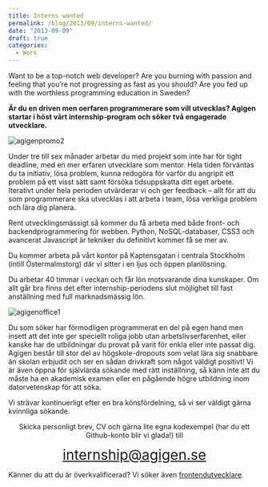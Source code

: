 ```yaml
---
title: Interns wanted
permalink: /blog/2013/09/interns-wanted/
date: "2013-09-09"
draft: true
categories:
  - Work
---
```

Want to be a top-notch web developer? Are you burning with passion and feeling that you&#8217;re not progressing as fast as you should? Are you fed up with the worthless programming education in Sweden?

<!--more-->

**Är du en driven men oerfaren programmerare som vill utvecklas? Agigen startar i höst vårt internship-program och söker två engagerade utvecklare.**

<img alt="agigenpromo2" src="/img/blog/posts/2013/09/agigenpromo2.png" />

Under tre till sex månader arbetar du med projekt som inte har för tight deadline, med en mer erfaren utvecklare som mentor. Hela tiden förväntas du ta initiativ, lösa problem, kunna redogöra för varför du angripit ett problem på ett visst sätt samt försöka tidsuppskatta ditt eget arbete. Iterativt under hela perioden utvärderar vi och ger feedback &#8211; allt för att du som programmerare ska utvecklas i att arbeta i team, lösa verkliga problem och lära dig planera.

Rent utvecklingsmässigt så kommer du få arbeta med både front- och backendprogrammering för webben. Python, NoSQL-databaser, CSS3 och avancerat Javascript är tekniker du definitivt kommer få se mer av.

Du kommer arbeta på vårt kontor på Kaptensgatan i centrala Stockholm (intill Östermalmstorg) där vi sitter i en ljus och öppen planlösning.

Du arbetar 40 timmar i veckan och får lön motsvarande dina kunskaper. Om allt går bra finns det efter internship-periodens slut möjlighet till fast anställning med full marknadsmässig lön.

<img alt="agigenoffice1" src="/img/blog/posts/2013/09/agigenoffice1.png" />

Du som söker har förmodligen programmerat en del på egen hand men insett att det inte ger speciellt roliga jobb utan arbetslivserfarenhet, eller kanske har de utbildningar du provat på varit för enkla eller inte passat dig. Agigen består till stor del av högskole-dropouts som velat lära sig snabbare än skolan erbjudit och ser en sådan drivkraft som något väldigt positivt! Vi är även öppna för självlärda sökande med rätt inställning, så känn inte att du måste ha en akademisk examen eller en pågående högre utbildning inom datorvetenskap för att söka.

Vi strävar kontinuerligt efter en bra könsfördelning, så vi ser väldigt gärna kvinnliga sökande.

<p style="text-align: center;">
  Skicka personligt brev, CV och gärna lite egna kodexempel (har du ett Github-konto blir vi glada!) till
</p>

<p style="text-align: center;">
  <a style="font-size: 28px;" href="mailto:internship@agigen.se">internship@agigen.se</a>
</p>

Känner du att du är överkvalificerad? Vi söker även [frontendutvecklare][1].

 [1]: http://blog.agigen.se/2013/09/front-end-developer-wanted/ "Front end developer wanted"
